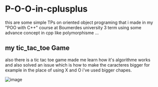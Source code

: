 # P-O-O-in-cplusplus 

   this are some simple TPs on oriented object programing that i made in my "POO with C++" course at Boumerdes university 3 term using some advance concept in cpp like polymorphisme ...
   
   ## my tic_tac_toe Game
   also there is a tic tac toe game made me learn how it's algorithme works and also solved an issue which is how to make the caracteres bigger for example in the place of using X and O i've used bigger chapes.
   
 ![image](https://github.com/AmineMahiddine/GitHub_intro/blob/master/789.PNG?raw=true)
